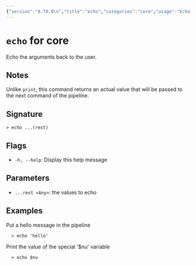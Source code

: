 ```yaml
---
{"version":"0.70.0\n","title":"echo","categories":"core","usage":"Echo the arguments back to the user.\n"}
---
```

<!-- THIS FILE IS GENERATED BY update_book_commands.cjs USING NUSHELL'S HELP COMMANDS.
REFRAIN FROM EDITING IT MANUALLY.-->
# <code>echo</code> for core

<div class='command-title'>Echo the arguments back to the user.</div>

## Notes

Unlike `print`, this command returns an actual value that will be passed to the next command of the pipeline.

## Signature

```> echo ...(rest)```

## Flags

 * ```-h, --help```: Display this help message
## Parameters

 * ```...rest <Any>```: the values to echo
## Examples

  Put a hello message in the pipeline
```shell
  > echo 'hello'
```
  Print the value of the special '$nu' variable
```shell
  > echo $nu
```


